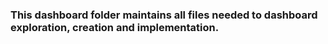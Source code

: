 ### This dashboard folder maintains all files needed to dashboard exploration, creation and implementation.
